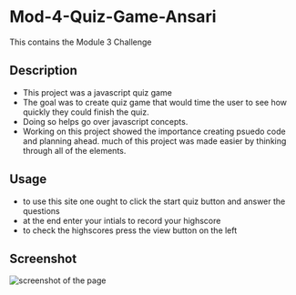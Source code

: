 # Mod-4-Quiz-Game-Ansari


This contains the Module 3 Challenge
## Description
- This project was a  javascript quiz game
- The goal was to create quiz game that would time the user to see how quickly they could finish the quiz.
- Doing so helps go over javascript concepts.
- Working on this project showed the importance creating psuedo code and planning ahead. much of this project was made easier by thinking through all of the elements.
## Usage

- to use this site one ought to click the start quiz button and answer the questions
- at the end enter your intials to record your highscore
- to check the highscores press the view button on the left

## Screenshot
![screenshot of the page](./screenshot.png)